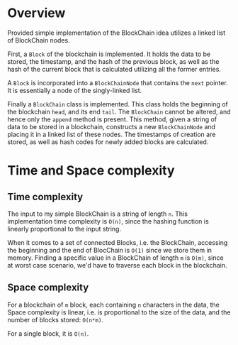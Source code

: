 # Overview

Provided simple implementation of the BlockChain idea utilizes a linked list of BlockChain nodes. 

First, a `Block` of the blockchain is implemented. It holds the data to be stored, the timestamp, and the hash of the previous block, as well as the hash of the current block that is calculated utilizing all the former entries. 

A `Block` is incorporated into a `BlockChainNode` that contains the `next` pointer. It is essentially a node of the singly-linked list.

Finally a `BlockChain` class is implemented. This class holds the beginning of the blockchain `head`, and its end `tail`. The `BlockChain` cannot be altered, and hence only the `append` method is present. This method, given a string of data to be stored in a blockchain, constructs a new `BlockChainNode` and placing it in a linked list of these nodes. The timestamps of creation are stored, as well as hash codes for newly added blocks are calculated.    


# Time and Space complexity
## Time complexity
The input to my simple BlockChain is a string of length `n`. This implementation time complexity is `O(n)`, since the hashing function is linearly proportional to the input string. 

When it comes to a set of connected Blocks, i.e. the BlockChain, accessing the beginning and the end of BlocChain is `O(1)` since we store them in memory. Finding a specific value in a BlockChain of length `m` is `O(m)`, since at worst case scenario, we'd have to traverse each block in the blockchain. 

## Space complexity

For a blockchain of `m` block, each containing `n` characters in the data, the Space complexity is linear, i.e. is proportional to the size of the data, and the number of blocks stored: `O(n*m)`. 

For a single block, it is `O(n)`.